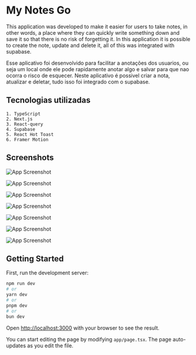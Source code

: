 # My Notes Go

This application was developed to make it easier for users to take notes, in other words, a place where they can quickly write something down and save it so that there is no risk of forgetting it. In this application it is possible to create the note, update and delete it, all of this was integrated with supabase.

Esse aplicativo foi desenvolvido para facilitar a anotações dos usuarios, ou seja um local onde ele pode rapidamente anotar algo e salvar para que nao ocorra o risco de esquecer. Neste aplicativo é possivel criar a nota, atualizar e deletar, tudo isso foi integrado com o supabase.

## Tecnologias utilizadas

    1. TypeScript
    2. Next.js
    3. React-query
    4. Supabase
    5. React Hot Toast
    6. Framer Motion

## Screenshots

![App Screenshot](https://imgur.com/8shKADu.png)

![App Screenshot](https://imgur.com/X0bSAJv.png)

![App Screenshot](https://imgur.com/Rz4vTcz.png)

![App Screenshot](https://imgur.com/cG1JH7e.png)

![App Screenshot](https://imgur.com/rVyfenf.png)

![App Screenshot](https://imgur.com/3Y4ZedR.png)

![App Screenshot](https://imgur.com/wOLYiXI.png)

## Getting Started

First, run the development server:

```bash
npm run dev
# or
yarn dev
# or
pnpm dev
# or
bun dev
```

Open [http://localhost:3000](http://localhost:3000) with your browser to see the result.

You can start editing the page by modifying `app/page.tsx`. The page auto-updates as you edit the file.
